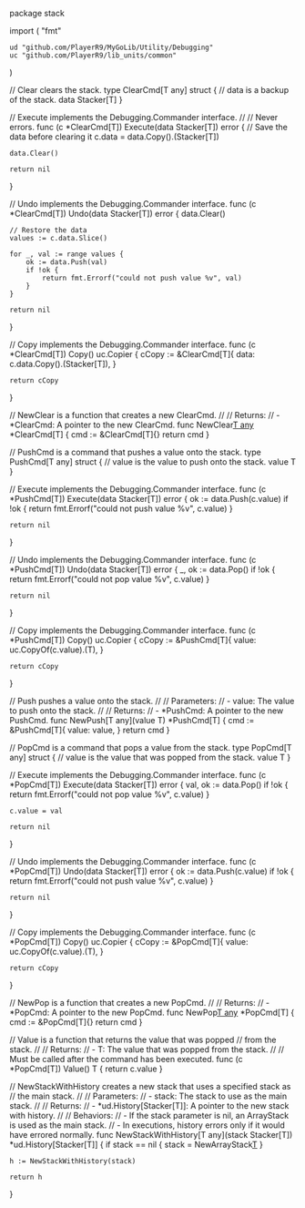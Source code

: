 package stack

import (
	"fmt"

	ud "github.com/PlayerR9/MyGoLib/Utility/Debugging"
	uc "github.com/PlayerR9/lib_units/common"
)

// Clear clears the stack.
type ClearCmd[T any] struct {
	// data is a backup of the stack.
	data Stacker[T]
}

// Execute implements the Debugging.Commander interface.
//
// Never errors.
func (c *ClearCmd[T]) Execute(data Stacker[T]) error {
	// Save the data before clearing it
	c.data = data.Copy().(Stacker[T])

	data.Clear()

	return nil
}

// Undo implements the Debugging.Commander interface.
func (c *ClearCmd[T]) Undo(data Stacker[T]) error {
	data.Clear()

	// Restore the data
	values := c.data.Slice()

	for _, val := range values {
		ok := data.Push(val)
		if !ok {
			return fmt.Errorf("could not push value %v", val)
		}
	}

	return nil
}

// Copy implements the Debugging.Commander interface.
func (c *ClearCmd[T]) Copy() uc.Copier {
	cCopy := &ClearCmd[T]{
		data: c.data.Copy().(Stacker[T]),
	}

	return cCopy
}

// NewClear is a function that creates a new ClearCmd.
//
// Returns:
//   - *ClearCmd: A pointer to the new ClearCmd.
func NewClear[T any]() *ClearCmd[T] {
	cmd := &ClearCmd[T]{}
	return cmd
}

// PushCmd is a command that pushes a value onto the stack.
type PushCmd[T any] struct {
	// value is the value to push onto the stack.
	value T
}

// Execute implements the Debugging.Commander interface.
func (c *PushCmd[T]) Execute(data Stacker[T]) error {
	ok := data.Push(c.value)
	if !ok {
		return fmt.Errorf("could not push value %v", c.value)
	}

	return nil
}

// Undo implements the Debugging.Commander interface.
func (c *PushCmd[T]) Undo(data Stacker[T]) error {
	_, ok := data.Pop()
	if !ok {
		return fmt.Errorf("could not pop value %v", c.value)
	}

	return nil
}

// Copy implements the Debugging.Commander interface.
func (c *PushCmd[T]) Copy() uc.Copier {
	cCopy := &PushCmd[T]{
		value: uc.CopyOf(c.value).(T),
	}

	return cCopy
}

// Push pushes a value onto the stack.
//
// Parameters:
//   - value: The value to push onto the stack.
//
// Returns:
//   - *PushCmd: A pointer to the new PushCmd.
func NewPush[T any](value T) *PushCmd[T] {
	cmd := &PushCmd[T]{
		value: value,
	}
	return cmd
}

// PopCmd is a command that pops a value from the stack.
type PopCmd[T any] struct {
	// value is the value that was popped from the stack.
	value T
}

// Execute implements the Debugging.Commander interface.
func (c *PopCmd[T]) Execute(data Stacker[T]) error {
	val, ok := data.Pop()
	if !ok {
		return fmt.Errorf("could not pop value %v", c.value)
	}

	c.value = val

	return nil
}

// Undo implements the Debugging.Commander interface.
func (c *PopCmd[T]) Undo(data Stacker[T]) error {
	ok := data.Push(c.value)
	if !ok {
		return fmt.Errorf("could not push value %v", c.value)
	}

	return nil
}

// Copy implements the Debugging.Commander interface.
func (c *PopCmd[T]) Copy() uc.Copier {
	cCopy := &PopCmd[T]{
		value: uc.CopyOf(c.value).(T),
	}

	return cCopy
}

// NewPop is a function that creates a new PopCmd.
//
// Returns:
//   - *PopCmd: A pointer to the new PopCmd.
func NewPop[T any]() *PopCmd[T] {
	cmd := &PopCmd[T]{}
	return cmd
}

// Value is a function that returns the value that was popped
// from the stack.
//
// Returns:
//   - T: The value that was popped from the stack.
//
// Must be called after the command has been executed.
func (c *PopCmd[T]) Value() T {
	return c.value
}

// NewStackWithHistory creates a new stack that uses a specified stack as
// the main stack.
//
// Parameters:
//   - stack: The stack to use as the main stack.
//
// Returns:
//   - *ud.History[Stacker[T]]: A pointer to the new stack with history.
//
// Behaviors:
//   - If the stack parameter is nil, an ArrayStack is used as the main stack.
//   - In executions, history errors only if it would have errored normally.
func NewStackWithHistory[T any](stack Stacker[T]) *ud.History[Stacker[T]] {
	if stack == nil {
		stack = NewArrayStack[T]()
	}

	h := NewStackWithHistory(stack)

	return h
}
